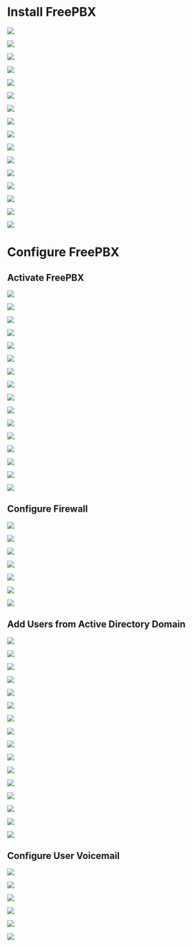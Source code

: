 # Install FreePBX

![](https://github.com/JonmarCorpuz/Procedures/blob/main/FreePBX/Assets/1.png)

![](https://github.com/JonmarCorpuz/Procedures/blob/main/FreePBX/Assets/2.png)

![](https://github.com/JonmarCorpuz/Procedures/blob/main/FreePBX/Assets/3.png)

![](https://github.com/JonmarCorpuz/Procedures/blob/main/FreePBX/Assets/4.png)

![](https://github.com/JonmarCorpuz/Procedures/blob/main/FreePBX/Assets/5.png)

![](https://github.com/JonmarCorpuz/Procedures/blob/main/FreePBX/Assets/6.png)

![](https://github.com/JonmarCorpuz/Procedures/blob/main/FreePBX/Assets/7.png)

![](https://github.com/JonmarCorpuz/Procedures/blob/main/FreePBX/Assets/8.png)

![](https://github.com/JonmarCorpuz/Procedures/blob/main/FreePBX/Assets/9.png)

![](https://github.com/JonmarCorpuz/Procedures/blob/main/FreePBX/Assets/10.png)

![](https://github.com/JonmarCorpuz/Procedures/blob/main/FreePBX/Assets/11.png)

![](https://github.com/JonmarCorpuz/Procedures/blob/main/FreePBX/Assets/12.png)

![](https://github.com/JonmarCorpuz/Procedures/blob/main/FreePBX/Assets/13.png)

![](https://github.com/JonmarCorpuz/Procedures/blob/main/FreePBX/Assets/14.png)

![](https://github.com/JonmarCorpuz/Procedures/blob/main/FreePBX/Assets/VirtualBox_victimUbuntuClient_10_04_2024_21_51_37.png)

![](https://github.com/JonmarCorpuz/SecondBrain/blob/main/Assets/Whitespace.png)

# Configure FreePBX

## Activate FreePBX

![](https://github.com/JonmarCorpuz/Procedures/blob/main/FreePBX/Assets/15.png)

![](https://github.com/JonmarCorpuz/Procedures/blob/main/FreePBX/Assets/16.png)

![](https://github.com/JonmarCorpuz/Procedures/blob/main/FreePBX/Assets/17.png)

![](https://github.com/JonmarCorpuz/Procedures/blob/main/FreePBX/Assets/18.png)

![](https://github.com/JonmarCorpuz/Procedures/blob/main/FreePBX/Assets/19.png)

![](https://github.com/JonmarCorpuz/Procedures/blob/main/FreePBX/Assets/20.png)

![](https://github.com/JonmarCorpuz/Procedures/blob/main/FreePBX/Assets/21.png)

![](https://github.com/JonmarCorpuz/Procedures/blob/main/FreePBX/Assets/22.png)

![](https://github.com/JonmarCorpuz/Procedures/blob/main/FreePBX/Assets/23.png)

![](https://github.com/JonmarCorpuz/Procedures/blob/main/FreePBX/Assets/24.png)

![](https://github.com/JonmarCorpuz/Procedures/blob/main/FreePBX/Assets/25.png)

![](https://github.com/JonmarCorpuz/Procedures/blob/main/FreePBX/Assets/26.png)

![](https://github.com/JonmarCorpuz/Procedures/blob/main/FreePBX/Assets/27.png)

![](https://github.com/JonmarCorpuz/Procedures/blob/main/FreePBX/Assets/30.png)

![](https://github.com/JonmarCorpuz/Procedures/blob/main/FreePBX/Assets/VirtualBox_victimUbuntuClient_10_04_2024_21_51_58.png)

![](https://github.com/JonmarCorpuz/SecondBrain/blob/main/Assets/Whitespace.png)

## Configure Firewall

![](https://github.com/JonmarCorpuz/Procedures/blob/main/FreePBX/Assets/VirtualBox_victimUbuntuClient_10_04_2024_22_32_42.png)

![](https://github.com/JonmarCorpuz/Procedures/blob/main/FreePBX/Assets/VirtualBox_victimUbuntuClient_10_04_2024_22_34_24.png)

![](https://github.com/JonmarCorpuz/Procedures/blob/main/FreePBX/Assets/VirtualBox_victimUbuntuClient_10_04_2024_22_14_49.png)

![](https://github.com/JonmarCorpuz/Procedures/blob/main/FreePBX/Assets/VirtualBox_victimUbuntuClient_10_04_2024_22_16_29.png)

![](https://github.com/JonmarCorpuz/Procedures/blob/main/FreePBX/Assets/VirtualBox_victimUbuntuClient_10_04_2024_22_16_47.png)

![](https://github.com/JonmarCorpuz/Procedures/blob/main/FreePBX/Assets/VirtualBox_victimUbuntuClient_10_04_2024_22_17_00.png)

![](https://github.com/JonmarCorpuz/SecondBrain/blob/main/Assets/Whitespace.png)

## Add Users from Active Directory Domain

![](https://github.com/JonmarCorpuz/Procedures/blob/main/FreePBX/Assets/Add%20AD%20Users%20FreePBX%20pt1.png)

![](https://github.com/JonmarCorpuz/Procedures/blob/main/FreePBX/Assets/Add%20AD%20Users%20FreePBX%20pt2.png)

![](https://github.com/JonmarCorpuz/Procedures/blob/main/FreePBX/Assets/Add%20AD%20Users%20FreePBX%20pt3.png)

![](https://github.com/JonmarCorpuz/Procedures/blob/main/FreePBX/Assets/Add%20AD%20Users%20FreePBX%20pt4.png)

![](https://github.com/JonmarCorpuz/Procedures/blob/main/FreePBX/Assets/Add%20AD%20Users%20FreePBX%20pt5.png)

![](https://github.com/JonmarCorpuz/Procedures/blob/main/FreePBX/Assets/Add%20AD%20Users%20FreePBX%20pt6.png)

![](https://github.com/JonmarCorpuz/Procedures/blob/main/FreePBX/Assets/Add%20AD%20Users%20FreePBX%20pt7.png)

![](https://github.com/JonmarCorpuz/Procedures/blob/main/FreePBX/Assets/Add%20AD%20Users%20FreePBX%20pt8.png)

![](https://github.com/JonmarCorpuz/Procedures/blob/main/FreePBX/Assets/Add%20AD%20Users%20FreePBX%20pt9.png)

![](https://github.com/JonmarCorpuz/Procedures/blob/main/FreePBX/Assets/Add%20AD%20Users%20FreePBX%20pt10.png)

![](https://github.com/JonmarCorpuz/Procedures/blob/main/FreePBX/Assets/Add%20AD%20Users%20FreePBX%20pt11.png)

![](https://github.com/JonmarCorpuz/Procedures/blob/main/FreePBX/Assets/Add%20AD%20Users%20FreePBX%20pt12.png)

![](https://github.com/JonmarCorpuz/Procedures/blob/main/FreePBX/Assets/Add%20AD%20Users%20FreePBX%20pt13.png)

![](https://github.com/JonmarCorpuz/Procedures/blob/main/FreePBX/Assets/Add%20AD%20Users%20FreePBX%20pt14.png)

![](https://github.com/JonmarCorpuz/Procedures/blob/main/FreePBX/Assets/Add%20AD%20Users%20FreePBX%20pt15.png)

![](https://github.com/JonmarCorpuz/SecondBrain/blob/main/Assets/Whitespace.png)

## Configure User Voicemail

![](https://github.com/JonmarCorpuz/Procedures/blob/main/FreePBX/Assets/Voicemail%20Setup%20FreePBX%20pt1.png)

![](https://github.com/JonmarCorpuz/Procedures/blob/main/FreePBX/Assets/Voicemail%20Setup%20FreePBX%20pt2.png)

![](https://github.com/JonmarCorpuz/Procedures/blob/main/FreePBX/Assets/Voicemail%20Setup%20FreePBX%20pt3.png)

![](https://github.com/JonmarCorpuz/Procedures/blob/main/FreePBX/Assets/Voicemail%20Setup%20FreePBX%20pt4.png)

![](https://github.com/JonmarCorpuz/Procedures/blob/main/FreePBX/Assets/Voicemail%20Setup%20FreePBX%20pt5.png)

![](https://github.com/JonmarCorpuz/Procedures/blob/main/FreePBX/Assets/Voicemail%20Setup%20FreePBX%20pt6.png)
